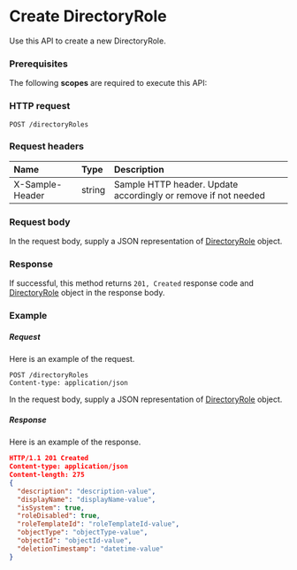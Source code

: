 # Create DirectoryRole

Use this API to create a new DirectoryRole.
### Prerequisites
The following **scopes** are required to execute this API: 
### HTTP request
<!-- { "blockType": "ignored" } -->
```http
POST /directoryRoles

```
### Request headers
| Name       | Type | Description|
|:---------------|:--------|:----------|
| X-Sample-Header  | string  | Sample HTTP header. Update accordingly or remove if not needed|

### Request body
In the request body, supply a JSON representation of [DirectoryRole](../resources/directoryrole.md) object.


### Response
If successful, this method returns `201, Created` response code and [DirectoryRole](../resources/directoryrole.md) object in the response body.

### Example
##### Request
Here is an example of the request.
<!-- {
  "blockType": "request",
  "name": "create_directoryrole_from_directoryroles"
}-->
```http
POST /directoryRoles
Content-type: application/json
```
In the request body, supply a JSON representation of [DirectoryRole](../resources/directoryrole.md) object.
##### Response
Here is an example of the response.
<!-- {
  "blockType": "response",
  "truncated": false,
  "@odata.type": "directoryrole"
} -->
```json
HTTP/1.1 201 Created
Content-type: application/json
Content-length: 275
{
  "description": "description-value",
  "displayName": "displayName-value",
  "isSystem": true,
  "roleDisabled": true,
  "roleTemplateId": "roleTemplateId-value",
  "objectType": "objectType-value",
  "objectId": "objectId-value",
  "deletionTimestamp": "datetime-value"
}
```

<!-- uuid: c456bf1b-f2ea-4919-b928-96a662b00264
2015-10-16 10:07:50 UTC -->
<!-- {
  "type": "#page.annotation",
  "description": "Create DirectoryRole",
  "keywords": "",
  "section": "documentation",
  "tocPath": ""
}-->